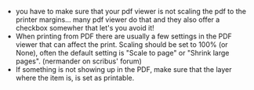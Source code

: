 - you have to make sure that your pdf viewer is not scaling the pdf to the printer margins... many pdf viewer do that and they also offer a checkbox somewher that let's you avoid it!
- When printing from PDF there are usually a few settings in the PDF viewer that can affect the print. Scaling should be set to 100% (or None), often the default setting is "Scale to page" or "Shrink large pages". (nermander on scribus' forum)
- If something is not showing up in the PDF, make sure that the layer where the item is, is set as printable.
